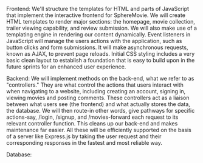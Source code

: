 Frontend: We'll structure the templates for HTML and parts of JavaScript that implement the interactive frontend for SphereMovie. We will create HTML templates to render major sections: the homepage, movie collection, trailer viewing capability, and review submission. We will also make use of a templating engine in rendering our content dynamically. Event listeners in JavaScript will manage the users actions with the application, such as button clicks and form submissions. It will make asynchronous requests, known as AJAX, to prevent page reloads. Initial CSS styling includes a very basic clean layout to establish a foundation that is easy to build upon in the future sprints for an enhanced user experience.

Backend: We will implement methods on the back-end, what we refer to as "controllers." They are what control the actions that users interact with when navigating to a website, including creating an account, signing in, viewing movies and posting comments. These controllers act as a liaison between what users see (the frontend) and what actually stores the data, the database. We will then route-in other words, give pathways for specific actions-say, /login, /signup, and /movies-forward each request to its relevant controller function. This cleans up our back-end and makes maintenance far easier. All these will be efficiently supported on the basis of a server like Express.js by taking the user request and their corresponding responses in the fastest and most reliable way.

Database: 
